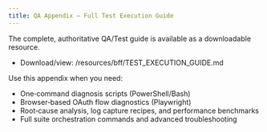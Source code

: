 ```yaml
---
title: QA Appendix — Full Test Execution Guide
---
```


The complete, authoritative QA/Test guide is available as a downloadable resource.

- Download/view: /resources/bff/TEST_EXECUTION_GUIDE.md

Use this appendix when you need:

- One‑command diagnosis scripts (PowerShell/Bash)
- Browser‑based OAuth flow diagnostics (Playwright)
- Root‑cause analysis, log capture recipes, and performance benchmarks
- Full suite orchestration commands and advanced troubleshooting



